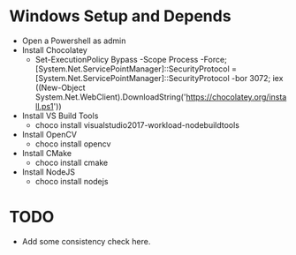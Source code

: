 # Windows Setup and Depends

- Open a Powershell as admin
- Install Chocolatey
  - Set-ExecutionPolicy Bypass -Scope Process -Force; [System.Net.ServicePointManager]::SecurityProtocol = [System.Net.ServicePointManager]::SecurityProtocol -bor 3072; iex ((New-Object System.Net.WebClient).DownloadString('https://chocolatey.org/install.ps1'))
- Install VS Build Tools
  - choco install visualstudio2017-workload-nodebuildtools
- Install OpenCV
  - choco install opencv
- Install CMake
  - choco install cmake
- Install NodeJS
  - choco install nodejs

# TODO

- Add some consistency check here.


